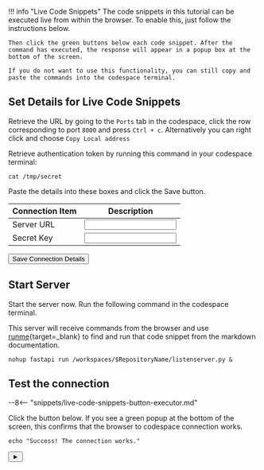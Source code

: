 <script>
    function sleep(ms) {
        return new Promise(resolve => setTimeout(resolve, ms));
    }
    async function saveConnectionDetails() {
        localStorage.setItem("serverAddress", document.getElementById("serverAddress").value);
        localStorage.setItem("secretKey", document.getElementById("secretKey").value);

        document.getElementById("save-connection-details").innerHTML = "&#9989;"; // Set button to a checkmark
        // Sleep for 2s then reset button so users know they can reset details
        // if they got them wrong
        await sleep(1000);
        document.getElementById("save-connection-details").innerHTML = "Save Connection Details";

    }
</script>

<style>

.md-typeset__table {
   min-width: 100%;
}

.md-typeset table:not([class]) {
    display: table;
}
.connection-input {
    min-width: 100%;
}
</style>

!!! info "Live Code Snippets"
    The code snippets in this tutorial can be executed live from within the browser. To enable this, just follow the instructions below.

    Then click the green buttons below each code snippet. After the command has executed, the response will appear in a popup box at the bottom of the screen.

    If you do not want to use this functionality, you can still copy and paste the commands into the codespace terminal.

## Set Details for Live Code Snippets

Retrieve the URL by going to the `Ports` tab in the codespace, click the row corresponding to port `8000` and press `Ctrl + c`.
Alternatively you can right click and choose `Copy Local address`

Retrieve authentication token by running this command in your codespace terminal:

```
cat /tmp/secret
```

Paste the details into these boxes and click the Save button.


| Connection Item      | Description                          |
| ----------- | ------------------------------------ |
| Server URL       | <input type="text" id="serverAddress" class="connection-input" />  |
| Secret Key       | <input type="password" id="secretKey" class="connection-input" />  |

<button id="save-connection-details" class="md-button" onclick="saveConnectionDetails()">Save Connection Details</button>

## Start Server

Start the server now. Run the following command in the codespace terminal.

This server will receive commands from the browser and use [runme](https://github.com/stateful/runme){target=_blank} to find and run that code snippet from the markdown documentation.

```
nohup fastapi run /workspaces/$RepositoryName/listenserver.py &
```

## Test the connection

--8<-- "snippets/live-code-snippets-button-executor.md"

Click the button below. If you see a green popup at the bottom of the screen, this confirms that the browser to codespace connection works.

``` {"name": "test-connection"}
echo "Success! The connection works."
```

<button class="executor" onclick="sendRequest(this, 'test-connection')">&#9658;</button>